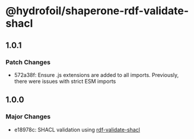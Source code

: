 # @hydrofoil/shaperone-rdf-validate-shacl

## 1.0.1

### Patch Changes

- 572a38f: Ensure .js extensions are added to all imports. Previously, there were issues with strict ESM imports

## 1.0.0

### Major Changes

- e18978c: SHACL validation using [rdf-validate-shacl](https://npm.im/rdf-validate-shacl)

